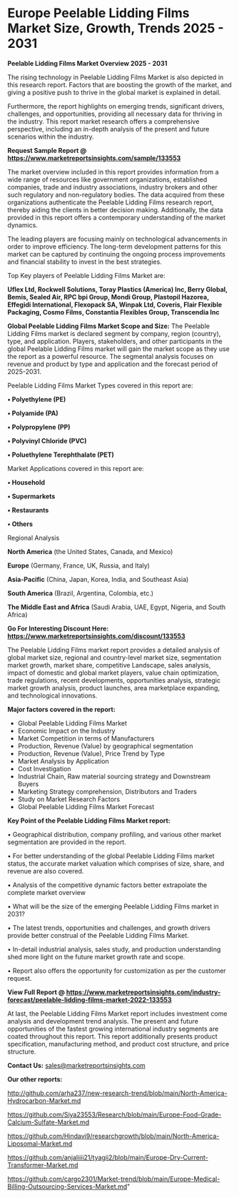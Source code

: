  # Europe Peelable Lidding Films Market Size, Growth, Trends 2025 - 2031

<Strong> Peelable Lidding Films Market Overview 2025 - 2031</strong>

The rising technology in Peelable Lidding Films Market is also depicted in this research report. Factors that are boosting the growth of the market, and giving a positive push to thrive in the global market is explained in detail.

Furthermore, the report highlights on emerging trends, significant drivers, challenges, and opportunities, providing all necessary data for thriving in the industry. This report market research offers a comprehensive perspective, including an in-depth analysis of the present and future scenarios within the industry.

<strong>Request Sample Report @ <a href=https://www.marketreportsinsights.com/sample/133553>https://www.marketreportsinsights.com/sample/133553</a></strong>

The market overview included in this report provides information from a wide range of resources like government organizations, established companies, trade and industry associations, industry brokers and other such regulatory and non-regulatory bodies. The data acquired from these organizations authenticate the Peelable Lidding Films research report, thereby aiding the clients in better decision making. Additionally, the data provided in this report offers a contemporary understanding of the market dynamics.

The leading players are focusing mainly on technological advancements in order to improve efficiency. The long-term development patterns for this market can be captured by continuing the ongoing process improvements and financial stability to invest in the best strategies.

Top Key players of Peelable Lidding Films Market are:

<strong>Uflex Ltd, Rockwell Solutions, Toray Plastics (America) Inc, Berry Global, Bemis, Sealed Air, RPC bpi Group, Mondi Group, Plastopil Hazorea, Effegidi International, Flexopack SA, Winpak Ltd, Coveris, Flair Flexible Packaging, Cosmo Films, Constantia Flexibles Group, Transcendia Inc</strong>

<strong><b>Global Peelable Lidding Films Market Scope and Size:</b></strong>
The Peelable Lidding Films market is declared segment by company, region (country), type, and application. Players, stakeholders, and other participants in the global Peelable Lidding Films market will gain the market scope as they use the report as a powerful resource. The segmental analysis focuses on revenue and product by type and application and the forecast period of 2025-2031.

Peelable Lidding Films Market Types covered in this report are:

<strong>• Polyethylene (PE)

• Polyamide (PA)

• Polypropylene (PP)

• Polyvinyl Chloride (PVC)

• Poluethylene Terephthalate (PET)</strong>

Market Applications covered in this report are:

<strong>• Household

• Supermarkets

• Restaurants

• Others</strong> 

Regional Analysis

<strong>North America</strong> (the United States, Canada, and Mexico)

<strong>Europe</strong> (Germany, France, UK, Russia, and Italy)

<strong>Asia-Pacific</strong> (China, Japan, Korea, India, and Southeast Asia)

<strong>South America</strong> (Brazil, Argentina, Colombia, etc.)

<strong>The Middle East and Africa</strong> (Saudi Arabia, UAE, Egypt, Nigeria, and South Africa)

<strong>Go For Interesting Discount Here: <a href=https://www.marketreportsinsights.com/discount/133553>https://www.marketreportsinsights.com/discount/133553</a></strong>

The Peelable Lidding Films market report provides a detailed analysis of global market size, regional and country-level market size, segmentation market growth, market share, competitive Landscape, sales analysis, impact of domestic and global market players, value chain optimization, trade regulations, recent developments, opportunities analysis, strategic market growth analysis, product launches, area marketplace expanding, and technological innovations.

<strong><b>Major factors covered in the report:</b></strong>
<ul>
  <li>Global Peelable Lidding Films Market </li>
  <li>Economic Impact on the Industry</li>
  <li>Market Competition in terms of Manufacturers</li>
  <li>Production, Revenue (Value) by geographical segmentation</li>
  <li>Production, Revenue (Value), Price Trend by Type</li>
  <li>Market Analysis by Application</li>
  <li>Cost Investigation</li>
  <li>Industrial Chain, Raw material sourcing strategy and Downstream Buyers</li>
  <li>Marketing Strategy comprehension, Distributors and Traders</li>
  <li>Study on Market Research Factors</li>
  <li>Global Peelable Lidding Films Market Forecast</li>
</ul>

<strong><b>Key Point of the Peelable Lidding Films Market report:</b></strong>

• Geographical distribution, company profiling, and various other market segmentation are provided in the report.

• For better understanding of the global Peelable Lidding Films market status, the accurate market valuation which comprises of size, share, and revenue are also covered.

• Analysis of the competitive dynamic factors better extrapolate the complete market overview

• What will be the size of the emerging Peelable Lidding Films market in 2031?

• The latest trends, opportunities and challenges, and growth drivers provide better construal of the Peelable Lidding Films Market.

• In-detail industrial analysis, sales study, and production understanding shed more light on the future market growth rate and scope.

• Report also offers the opportunity for customization as per the customer request.

<strong><b>View Full Report @ <a href=https://www.marketreportsinsights.com/industry-forecast/peelable-lidding-films-market-2022-133553>https://www.marketreportsinsights.com/industry-forecast/peelable-lidding-films-market-2022-133553</a></b></strong>


At last, the Peelable Lidding Films Market report includes investment come analysis and development trend analysis. The present and future opportunities of the fastest growing international industry segments are coated throughout this report. This report additionally presents product specification, manufacturing method, and product cost structure, and price structure.

<strong>Contact Us:</strong>
sales@marketreportsinsights.com

<strong>Our other reports:</strong>

<a href=http://github.com/arha237/new-research-trend/blob/main/North-America-Hydrocarbon-Market.md>http://github.com/arha237/new-research-trend/blob/main/North-America-Hydrocarbon-Market.md</a>

<a href=https://github.com/Siya23553/Research/blob/main/Europe-Food-Grade-Calcium-Sulfate-Market.md>https://github.com/Siya23553/Research/blob/main/Europe-Food-Grade-Calcium-Sulfate-Market.md</a>

<a href=https://github.com/Hindavi9/researchgrowth/blob/main/North-America-Liposomal-Market.md>https://github.com/Hindavi9/researchgrowth/blob/main/North-America-Liposomal-Market.md</a>

<a href=https://github.com/anjaliiii21/tyagii2/blob/main/Europe-Dry-Current-Transformer-Market.md>https://github.com/anjaliiii21/tyagii2/blob/main/Europe-Dry-Current-Transformer-Market.md</a>

<a href=https://github.com/cargo2301/Market-trend/blob/main/Europe-Medical-Billing-Outsourcing-Services-Market.md>https://github.com/cargo2301/Market-trend/blob/main/Europe-Medical-Billing-Outsourcing-Services-Market.md</a>"
